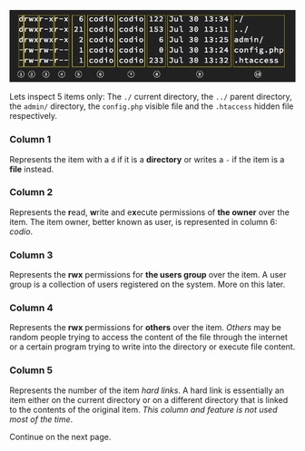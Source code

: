 ![ls-l-cmd-simple](.guides/img/ls-l-cmd-output-simple.png)

Lets inspect 5 items only: 
The `./` current directory, the `../` parent directory, the `admin/` directory, the `config.php` visible file and the `.htaccess` hidden file respectively.

### Column 1
Represents the item with a `d` if it is a __directory__ or writes a `-` if the item is a __file__ instead.

### Column 2
Represents the **r**ead, **w**rite and e**x**ecute permissions of __the owner__ over the item. The item owner, better known as user, is represented in column 6: _codio_.

### Column 3
Represents the __rwx__ permissions for __the users group__ over the item. A user group is a collection of users registered on the system. More on this later.

### Column 4
Represents the __rwx__ permissions for __others__ over the item. _Others_ may be random people trying to access the content of the file through the internet or a certain program trying to write into the directory or execute file content.

### Column 5
Represents the number of the item _hard links_. A hard link is essentially an item either on the current directory or on a different directory that is linked to the contents of the original item. _This column and feature is not used most of the time_. 

Continue on the next page.